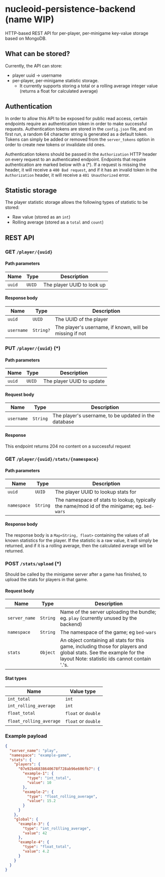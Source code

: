 # nucleoid-persistence-backend (name WIP)
HTTP-based REST API for per-player, per-minigame key-value storage based on MongoDB.

## What can be stored?
Currently, the API can store:
- player uuid -> username 
- per-player, per-minigame statistic storage.
  - It currently supports storing a total or a rolling average integer value (returns a float for calculated average)

## Authentication
In order to allow this API to be exposed for public read access, certain endpoints require an authentication token in order to make successful requests.
Authentication tokens are stored in the `config.json` file, and on first run, a random 64 character string is generated as a default token. Tokens can simply be added or removed from the `server_tokens` option in order to create new tokens or invalidate old ones.

Authentication tokens should be passed in the `Authorization` HTTP header on every request to an authenticated endpoint. Endpoints that require authentication are marked below with a (*). If a request is missing the header, it will receive a `400 Bad request`, and if it has an invalid token in the `Authorization` header, it will receive a `401 Unauthorized` error.

## Statistic storage
The player statistic storage allows the following types of statistic to be stored:
- Raw value (stored as an `int`)
- Rolling average (stored as a `total` and `count`)

## REST API
### GET `/player/{uuid}`
#### Path parameters
| Name | Type | Description |
| --- | --- | --- |
| `uuid` | `UUID` | The player UUID to look up |

#### Response body
| Name | Type | Description |
| --- | --- | --- |
| `uuid` | `UUID` | The UUID of the player |
| `username` | `String?` | The player's username, if known, will be missing if not |

### PUT `/player/{uuid}` (*)
#### Path parameters
| Name | Type | Description |
| --- | --- | --- |
| `uuid` | `UUID` | The player UUID to update |

#### Request body
| Name | Type | Description |
| --- | --- | --- |
| `username` | `String` | The player's username, to be updated in the database

#### Response
This endpoint returns 204 no content on a successful request

### GET `/player/{uuid}/stats/{namespace}`
#### Path parameters
| Name | Type | Description |
| --- | --- | --- |
| `uuid` | `UUID` | The player UUID to lookup stats for |
| `namespace` | `String` | The namespace of stats to lookup, typically the name/mod id of the minigame; eg. `bed-wars` |

#### Response body
The response body is a `Map<String, float>` containing the values of all known statistics for the player. If the statistic is a raw value, it will simply be returned, and if it is a rolling average, then the calculated average will be returned.

### POST `/stats/upload` (*)
Should be called by the minigame server after a game has finished, to upload the stats for players in that game.

#### Request body
| Name | Type | Description |
| --- | --- | --- |
| `server_name` | `String` | Name of the server uploading the bundle; eg. `play` (currently unused by the backend) |
| `namespace` | `String` | The namespace of the game; eg `bed-wars` |
| `stats` | `Object` | An object containing all stats for this game, including those for players and global stats. See the example for the layout Note: statistic ids cannot contain '.'s. |

#### Stat types
| Name | Value type |
| --- | --- |
| `int_total` | `int` |
| `int_rolling_average` | `int` |
| `float_total` | `float` or `double` |
| `float_rolling_average` | `float` or `double` |

### Example payload
```json
{
  "server_name": "play",
  "namespace": "example-game",
  "stats": {
    "players": {
      "07e92b46838640678f728ab96e606fb7": {
        "example-1": {
          "type": "int_total",
          "value": 10
        },
        "example-2": {
          "type": "float_rolling_average",
          "value": 15.2
        }
      }
    },
    "global": {
      "example-3": {
        "type": "int_rollling_average",
        "value": 42
      },
      "example-4": {
        "type": "float_total",
        "value": 4.2
      }
    }
  }
}
```
